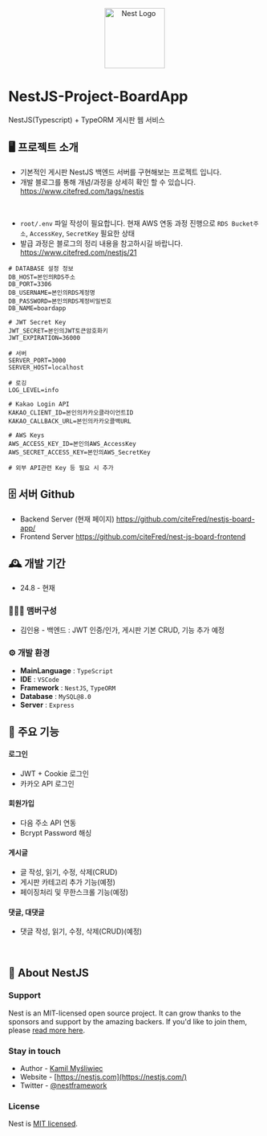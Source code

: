 <p align="center">
  <a href="http://nestjs.com/" target="blank"><img src="https://nestjs.com/img/logo-small.svg" width="120" alt="Nest Logo" /></a>
</p>

# NestJS-Project-BoardApp
NestJS(Typescript) + TypeORM 게시판 웹 서비스


## 🖥️ 프로젝트 소개 
- 기본적인 게시판 NestJS 백엔드 서버를 구현해보는 프로젝트 입니다.
- 개발 블로그를 통해 개념/과정을 상세히 확인 할 수 있습니다.
https://www.citefred.com/tags/nestjs
<br>

- `root/.env` 파일 작성이 필요합니다. 현재 AWS 연동 과정 진행으로 `RDS Bucket주소`, `AccessKey`, `SecretKey` 필요한 상태
- 발급 과정은 블로그의 정리 내용을 참고하시길 바랍니다. https://www.citefred.com/nestjs/21
```.env
# DATABASE 설정 정보
DB_HOST=본인의RDS주소
DB_PORT=3306
DB_USERNAME=본인의RDS계정명
DB_PASSWORD=본인의RDS계정비밀번호
DB_NAME=boardapp

# JWT Secret Key
JWT_SECRET=본인의JWT토큰암호화키
JWT_EXPIRATION=36000

# 서버
SERVER_PORT=3000
SERVER_HOST=localhost

# 로깅
LOG_LEVEL=info

# Kakao Login API
KAKAO_CLIENT_ID=본인의카카오클라이언트ID
KAKAO_CALLBACK_URL=본인의카카오콜백URL

# AWS Keys
AWS_ACCESS_KEY_ID=본인의AWS_AccessKey
AWS_SECRET_ACCESS_KEY=본인의AWS_SecretKey

# 외부 API관련 Key 등 필요 시 추가
```

## 🗄️ 서버 Github
- Backend Server (현재 페이지)
https://github.com/citeFred/nestjs-board-app/
- Frontend Server
https://github.com/citeFred/nest-js-board-frontend

## 🕰️ 개발 기간
* 24.8 - 현재

### 🧑‍🤝‍🧑 맴버구성 
 - 김인용 - 백엔드 : JWT 인증/인가, 게시판 기본 CRUD, 기능 추가 예정

### ⚙️ 개발 환경 
- **MainLanguage** : `TypeScript`
- **IDE** : `VSCode`
- **Framework** : `NestJS`, `TypeORM`
- **Database** : `MySQL@8.0`
- **Server** : `Express`

## 📌 주요 기능
#### 로그인
- JWT + Cookie 로그인
- 카카오 API 로그인

#### 회원가입
- 다음 주소 API 연동
- Bcrypt Password 해싱

#### 게시글
- 글 작성, 읽기, 수정, 삭제(CRUD)
- 게시판 카테고리 추가 기능(예정)
- 페이징처리 및 무한스크롤 기능(예정)

#### 댓글, 대댓글
- 댓글 작성, 읽기, 수정, 삭제(CRUD)(예정)

<br>

## 📌 About NestJS

### Support

Nest is an MIT-licensed open source project. It can grow thanks to the sponsors and support by the amazing backers. If you'd like to join them, please [read more here](https://docs.nestjs.com/support).

### Stay in touch

- Author - [Kamil Myśliwiec](https://twitter.com/kammysliwiec)
- Website - [https://nestjs.com](https://nestjs.com/)
- Twitter - [@nestframework](https://twitter.com/nestframework)

### License

Nest is [MIT licensed](https://github.com/nestjs/nest/blob/master/LICENSE).
